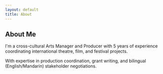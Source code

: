 ```yaml
---
layout: default
title: About
---
```

## About Me
I'm a cross-cultural Arts Manager and Producer with 5 years of experience coordinating international theatre, film, and festival projects.

With expertise in production coordination, grant writing, and bilingual (English/Mandarin) stakeholder negotiations.
